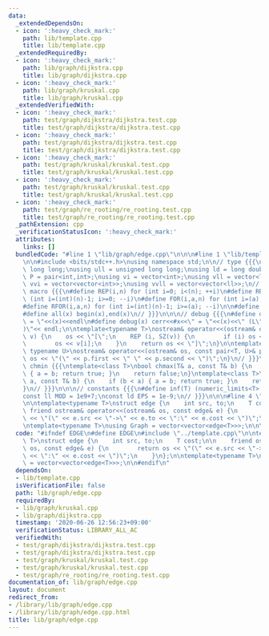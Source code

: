 ```yaml
---
data:
  _extendedDependsOn:
  - icon: ':heavy_check_mark:'
    path: lib/template.cpp
    title: lib/template.cpp
  _extendedRequiredBy:
  - icon: ':heavy_check_mark:'
    path: lib/graph/dijkstra.cpp
    title: lib/graph/dijkstra.cpp
  - icon: ':heavy_check_mark:'
    path: lib/graph/kruskal.cpp
    title: lib/graph/kruskal.cpp
  _extendedVerifiedWith:
  - icon: ':heavy_check_mark:'
    path: test/graph/dijkstra/dijkstra.test.cpp
    title: test/graph/dijkstra/dijkstra.test.cpp
  - icon: ':heavy_check_mark:'
    path: test/graph/dijkstra/dijkstra.test.cpp
    title: test/graph/dijkstra/dijkstra.test.cpp
  - icon: ':heavy_check_mark:'
    path: test/graph/kruskal/kruskal.test.cpp
    title: test/graph/kruskal/kruskal.test.cpp
  - icon: ':heavy_check_mark:'
    path: test/graph/kruskal/kruskal.test.cpp
    title: test/graph/kruskal/kruskal.test.cpp
  - icon: ':heavy_check_mark:'
    path: test/graph/re_rooting/re_rooting.test.cpp
    title: test/graph/re_rooting/re_rooting.test.cpp
  _pathExtension: cpp
  _verificationStatusIcon: ':heavy_check_mark:'
  attributes:
    links: []
  bundledCode: "#line 1 \"lib/graph/edge.cpp\"\n\n\n#line 1 \"lib/template.cpp\"\n\
    \n\n#include <bits/stdc++.h>\nusing namespace std;\n\n// type {{{\nusing ll =\
    \ long long;\nusing ull = unsigned long long;\nusing ld = long double;\nusing\
    \ P = pair<int,int>;\nusing vi = vector<int>;\nusing vll = vector<ll>;\nusing\
    \ vvi = vector<vector<int>>;\nusing vvll = vector<vector<ll>>;\n// }}}\n\n\n//\
    \ macro {{{\n#define REP(i,n) for (int i=0; i<(n); ++i)\n#define RREP(i,n) for\
    \ (int i=(int)(n)-1; i>=0; --i)\n#define FOR(i,a,n) for (int i=(a); i<(n); ++i)\n\
    #define RFOR(i,a,n) for (int i=(int)(n)-1; i>=(a); --i)\n\n#define SZ(x) ((int)(x).size())\n\
    #define all(x) begin(x),end(x)\n// }}}\n\n\n// debug {{{\n#define dump(x) cerr<<#x<<\"\
    \ = \"<<(x)<<endl\n#define debug(x) cerr<<#x<<\" = \"<<(x)<<\" (L\"<<__LINE__<<\"\
    )\"<< endl;\n\ntemplate<typename T>\nostream& operator<<(ostream& os, const vector<T>&\
    \ v) {\n    os << \"[\";\n    REP (i, SZ(v)) {\n        if (i) os << \", \";\n\
    \        os << v[i];\n    }\n    return os << \"]\";\n}\n\ntemplate<typename T,\
    \ typename U>\nostream& operator<<(ostream& os, const pair<T, U>& p) {\n    return\
    \ os << \"(\" << p.first << \" \" << p.second << \")\";\n}\n// }}}\n\n\n// chmax,\
    \ chmin {{{\ntemplate<class T>\nbool chmax(T& a, const T& b) {\n    if (a < b)\
    \ { a = b; return true; }\n    return false;\n}\ntemplate<class T>\nbool chmin(T&\
    \ a, const T& b) {\n    if (b < a) { a = b; return true; }\n    return false;\n\
    }\n// }}}\n\n\n// constants {{{\n#define inf(T) (numeric_limits<T>::max() / 2)\n\
    const ll MOD = 1e9+7;\nconst ld EPS = 1e-9;\n// }}}\n\n\n#line 4 \"lib/graph/edge.cpp\"\
    \n\ntemplate<typename T>\nstruct edge {\n    int src, to;\n    T cost;\n\n   \
    \ friend ostream& operator<<(ostream& os, const edge& e) {\n        return os\
    \ << \"(\" << e.src << \"->\" << e.to << \":\" << e.cost << \")\";\n    }\n};\n\
    \ntemplate<typename T>\nusing Graph = vector<vector<edge<T>>>;\n\n\n"
  code: "#ifndef EDGE\n#define EDGE\n#include \"../template.cpp\"\n\ntemplate<typename\
    \ T>\nstruct edge {\n    int src, to;\n    T cost;\n\n    friend ostream& operator<<(ostream&\
    \ os, const edge& e) {\n        return os << \"(\" << e.src << \"->\" << e.to\
    \ << \":\" << e.cost << \")\";\n    }\n};\n\ntemplate<typename T>\nusing Graph\
    \ = vector<vector<edge<T>>>;\n\n#endif\n"
  dependsOn:
  - lib/template.cpp
  isVerificationFile: false
  path: lib/graph/edge.cpp
  requiredBy:
  - lib/graph/kruskal.cpp
  - lib/graph/dijkstra.cpp
  timestamp: '2020-06-26 12:56:23+09:00'
  verificationStatus: LIBRARY_ALL_AC
  verifiedWith:
  - test/graph/dijkstra/dijkstra.test.cpp
  - test/graph/dijkstra/dijkstra.test.cpp
  - test/graph/kruskal/kruskal.test.cpp
  - test/graph/kruskal/kruskal.test.cpp
  - test/graph/re_rooting/re_rooting.test.cpp
documentation_of: lib/graph/edge.cpp
layout: document
redirect_from:
- /library/lib/graph/edge.cpp
- /library/lib/graph/edge.cpp.html
title: lib/graph/edge.cpp
---
```

